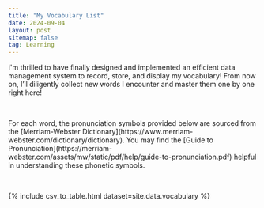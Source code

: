 ```yaml
---
title: "My Vocabulary List"
date: 2024-09-04
layout: post
sitemap: false
tag: Learning
---
```


I'm thrilled to have finally designed and implemented an efficient data management system to record, store, and display my vocabulary! From now on, I’ll diligently collect new words I encounter and master them one by one right here! 
<p>&nbsp;</p>
For each word, the pronunciation symbols provided below are sourced from the [Merriam-Webster Dictionary](https://www.merriam-webster.com/dictionary/dictionary). You may find the [Guide to Pronunciation](https://merriam-webster.com/assets/mw/static/pdf/help/guide-to-pronunciation.pdf) helpful in understanding these phonetic symbols.
<p>&nbsp;</p>

{% include csv_to_table.html dataset=site.data.vocabulary %}